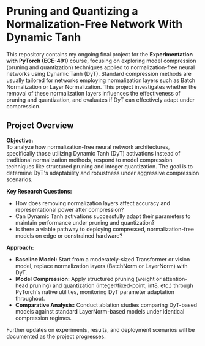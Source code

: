# Pruning and Quantizing a Normalization-Free Network With Dynamic Tanh

This repository contains my ongoing final project for the **Experimentation with PyTorch (ECE-491)** course, focusing on exploring model compression (pruning and quantization) techniques applied to normalization-free neural networks using Dynamic Tanh (DyT). Standard compression methods are usually tailored for networks employing normalization layers such as Batch Normalization or Layer Normalization. This project investigates whether the removal of these normalization layers influences the effectiveness of pruning and quantization, and evaluates if DyT can effectively adapt under compression.

## Project Overview

**Objective:**  
To analyze how normalization-free neural network architectures, specifically those utilizing Dynamic Tanh (DyT) activations instead of traditional normalization methods, respond to model compression techniques like structured pruning and integer quantization. The goal is to determine DyT's adaptability and robustness under aggressive compression scenarios.

**Key Research Questions:**
- How does removing normalization layers affect accuracy and representational power after compression?
- Can Dynamic Tanh activations successfully adapt their parameters to maintain performance under pruning and quantization?
- Is there a viable pathway to deploying compressed, normalization-free models on edge or constrained hardware?

**Approach:**
- **Baseline Model:** Start from a moderately-sized Transformer or vision model, replace normalization layers (BatchNorm or LayerNorm) with DyT.
- **Model Compression:** Apply structured pruning (weight or attention-head pruning) and quantization (integer/fixed-point, int8, etc.) through PyTorch's native utilities, monitoring DyT parameter adaptation throughout.
- **Comparative Analysis:** Conduct ablation studies comparing DyT-based models against standard LayerNorm-based models under identical compression regimes.

Further updates on experiments, results, and deployment scenarios will be documented as the project progresses.

